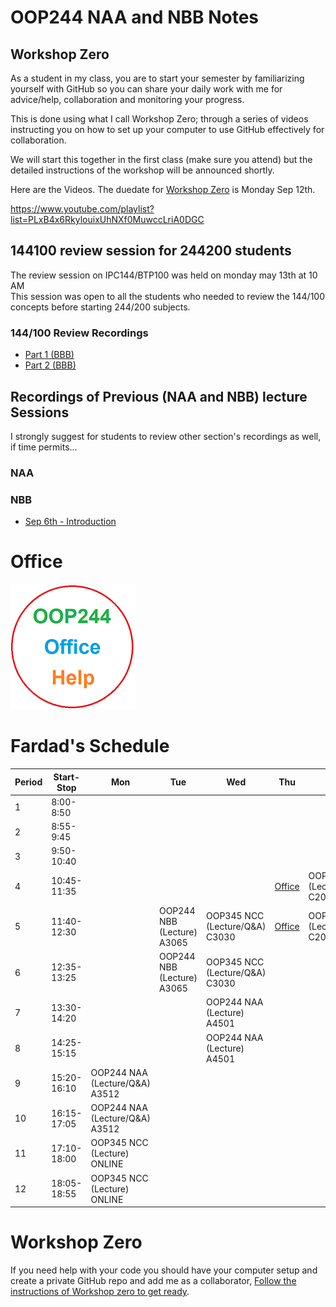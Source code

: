 # OOP244 NAA and NBB Notes


## Workshop Zero
As a student in my class, you are to start your semester by familiarizing yourself with GitHub so you can share your daily work with me for advice/help, collaboration and monitoring your progress. 

This is done using what I call Workshop Zero; through a series of videos instructing you on how to set up your computer to use GitHub effectively for collaboration.
 
We will start this together in the first class (make sure you attend) but the detailed instructions of the workshop will be announced shortly.

Here are the Videos. The duedate for [Workshop Zero](https://www.youtube.com/playlist?list=PLxB4x6RkylouixUhNXf0MuwccLriA0DGC) is Monday Sep 12th.

https://www.youtube.com/playlist?list=PLxB4x6RkylouixUhNXf0MuwccLriA0DGC


## 144100 review session  for 244200 students
The review session on IPC144/BTP100 was held on monday may 13th at 10 AM<br />
This session was open to all the students who needed to review the 144/100 concepts before starting 244/200 subjects.<br />

### 144/100 Review Recordings

- [Part 1 (BBB)](https://recordings.rna2.blindsidenetworks.com/senecacollege/142746f4e9d27ffabde29661522c53351062c6d5-1652708621059/capture/)
- [Part 2 (BBB)](https://recordings.rna2.blindsidenetworks.com/senecacollege/142746f4e9d27ffabde29661522c53351062c6d5-1652719820097/capture/)

## Recordings of Previous (NAA and NBB) lecture Sessions
I strongly suggest for students to review other section's recordings as well, if time permits...
### NAA

### NBB
- [Sep 6th - Introduction](https://youtu.be/o4ZxmmyRKx4)

# Office
[![Fardad Office](images/244Office.png)](https://teams.microsoft.com/l/team/19%3a2hdGro6WaVUDjrFIHHNuD9Q-oRzNJzcCtxiSwfufwTg1%40thread.tacv2/conversations?groupId=4fc12032-1253-4d66-ace0-b42fa38b540f&tenantId=eb34f74a-58e7-4a8b-9e59-433e4c412757)

# Fardad's Schedule
| Period | Start-Stop  | Mon | Tue | Wed | Thu | Fri |
|--------|-------------|-----------------|-------------------|-----------------|-----------------|-------------|
| 1      | 8:00-8:50   |     |     |     |      |    |
| 2      | 8:55-9:45   |     |     |     |      |     |
| 3      | 9:50-10:40  |     |     |     |     |        |
| 4      | 10:45-11:35 |     |  |     |   [Office](https://teams.microsoft.com/l/team/19%3a2hdGro6WaVUDjrFIHHNuD9Q-oRzNJzcCtxiSwfufwTg1%40thread.tacv2/conversations?groupId=4fc12032-1253-4d66-ace0-b42fa38b540f&tenantId=eb34f74a-58e7-4a8b-9e59-433e4c412757)   |  OOP244 NBB (Lecture/Q&A) C2034    |
| 5      | 11:40-12:30 |   |   OOP244 NBB (Lecture) A3065  |  OOP345 NCC (Lecture/Q&A) C3030   |  [Office](https://teams.microsoft.com/l/team/19%3a2hdGro6WaVUDjrFIHHNuD9Q-oRzNJzcCtxiSwfufwTg1%40thread.tacv2/conversations?groupId=4fc12032-1253-4d66-ace0-b42fa38b540f&tenantId=eb34f74a-58e7-4a8b-9e59-433e4c412757)    |   OOP244 NBB (Lecture/Q&A) C2034  |
| 6      | 12:35-13:25 |     |    OOP244 NBB (Lecture) A3065  |   OOP345 NCC (Lecture/Q&A) C3030   |      |      |
| 7      | 13:30-14:20 |     |     |   OOP244 NAA (Lecture) A4501    |      |      |
| 8      | 14:25-15:15 |     |       | OOP244 NAA (Lecture) A4501    |    |      |
| 9      | 15:20-16:10 |  OOP244 NAA (Lecture/Q&A) A3512   |      |     |      |      |
| 10     | 16:15-17:05 |  OOP244 NAA (Lecture/Q&A) A3512   |     |    |      |      |
| 11     | 17:10-18:00 |  OOP345 NCC (Lecture) ONLINE      |     |     |      |      |
| 12     | 18:05-18:55 |  OOP345 NCC (Lecture) ONLINE      |     |   |      |      |


# Workshop Zero
If you need help with your code you should have your computer setup and create a private GitHub repo and add me as a collaborator, [Follow the instructions of Workshop zero to get ready](https://www.youtube.com/watch?v=D6B0rXJYhTI&list=PLxB4x6RkylouixUhNXf0MuwccLriA0DGC&ab_channel=FardadSoleimanloo).
